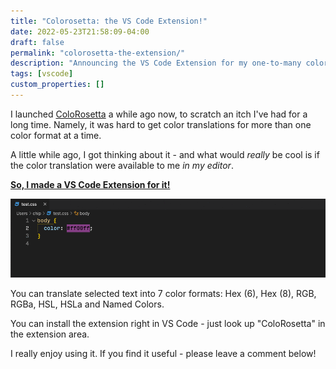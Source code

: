 ```yaml
---
title: "Colorosetta: the VS Code Extension!"
date: 2022-05-23T21:58:09-04:00
draft: false
permalink: "colorosetta-the-extension/"
description: "Announcing the VS Code Extension for my one-to-many color translation tool, ColoRosetta"
tags: [vscode]
custom_properties: []
---
```


I launched [ColoRosetta](https://colorosetta.com/) a while ago now, to scratch an itch I've had for a long time. Namely, it was hard to get color translations for more than one color format at a time.

A little while ago, I got thinking about it - and what would _really_ be cool is if the color translation were available to me _in my editor_.

**[So, I made a VS Code Extension for it!](https://marketplace.visualstudio.com/items?itemName=chipcullen.colorosetta)**

![Translating colors in VS Code using the ColoRosetta extension](../images/translating-color.gif)

You can translate selected text into 7 color formats: Hex (6), Hex (8), RGB, RGBa, HSL, HSLa and Named Colors.

You can install the extension right in VS Code - just look up "ColoRosetta" in the extension area.

I really enjoy using it. If you find it useful - please leave a comment below!

